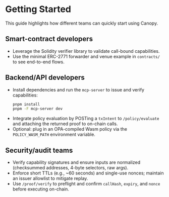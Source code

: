 # Getting Started

This guide highlights how different teams can quickly start using Canopy.

## Smart-contract developers
- Leverage the Solidity verifier library to validate call-bound capabilities.
- Use the minimal ERC-2771 forwarder and venue example in `contracts/` to see end-to-end flows.

## Backend/API developers
- Install dependencies and run the `mcp-server` to issue and verify capabilities:
  ```bash
  pnpm install
  pnpm -F mcp-server dev
  ```
- Integrate policy evaluation by POSTing a `txIntent` to `/policy/evaluate` and attaching the returned proof to on-chain calls.
- Optional: plug in an OPA-compiled Wasm policy via the `POLICY_WASM_PATH` environment variable.

## Security/audit teams
- Verify capability signatures and ensure inputs are normalized (checksummed addresses, 4-byte selectors, raw args).
- Enforce short TTLs (e.g., ~60 seconds) and single-use nonces; maintain an issuer allowlist to mitigate replay.
- Use `/proof/verify` to preflight and confirm `callHash`, `expiry`, and `nonce` before executing on-chain.
